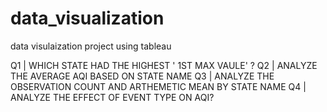 # data_visualization
data visulaization project using tableau 

Q1 | WHICH STATE HAD THE HIGHEST ' 1ST MAX VAULE' ?
Q2 | ANALYZE THE AVERAGE AQI BASED ON STATE NAME
Q3 | ANALYZE THE OBSERVATION COUNT AND ARTHEMETIC MEAN BY STATE NAME
Q4 | ANALYZE THE EFFECT OF EVENT TYPE ON AQI?
